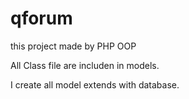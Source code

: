 # qforum

this project made by PHP OOP

All Class file are includen in models. 

I create all model extends with database.
